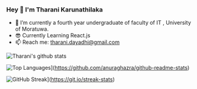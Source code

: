 ### Hey 👋 I'm  Tharani Karunathilaka 

- 🔭 I’m currently a fourth year undergraduate of faculty of IT , University of Moratuwa.
- :sunglasses: Currently Learning React.js
- 📫 Reach me: tharani.dayadhi@gmail.com

![Tharani's github stats](https://github-readme-stats.vercel.app/api?username=tharanidk)

![Top Languages](https://github-readme-stats.vercel.app/api/top-langs/?username=tharanidk)](https://github.com/anuraghazra/github-readme-stats)

![GitHub Streak](https://github-readme-streak-stats.herokuapp.com/?user=tharanidk&theme=dark)](https://git.io/streak-stats)
